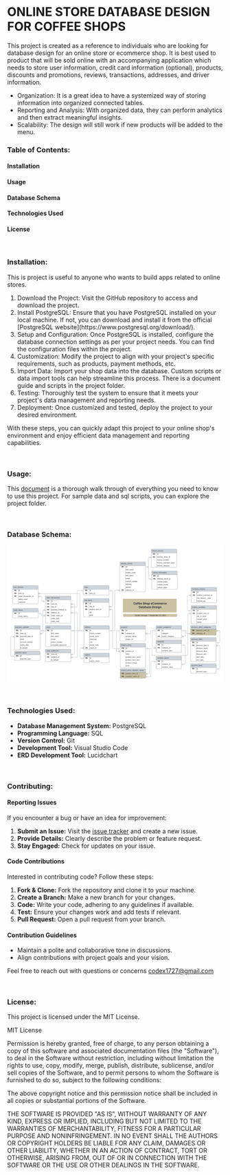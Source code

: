 # ONLINE STORE DATABASE DESIGN FOR COFFEE SHOPS
This project is created as a reference to individuals who are looking for database design for an online store or ecommerce shop. It is best used to product that will be sold online with an accompanying application which needs to store user information, credit card information (optional), products, discounts and promotions, reviews, transactions, addresses, and driver information.

<ul>
    <li> <bold>Organization:</bold> It is a great idea to have a systemized way of storing information into organized connected tables.</li>
    <li> <bold>Reporting and Analysis:</bold> With organized data, they can perform analytics and then extract meaningful insights.
    </li>
    <li> <bold>Scalability:</bold> The design will still work if new products will be added to the menu.
    </li>
</ul> 

### Table of Contents:
#### Installation
#### Usage
#### Database Schema
#### Technologies Used
#### License

<br>

### Installation:
This is project is useful to anyone who wants to build apps related to online stores.

<ol>
    <li> <bold>Download the Project:</bold>  Visit the GitHub repository to access and download the project.</li>
    <li> <bold>Install PostgreSQL:</bold> Ensure that you have PostgreSQL installed on your local machine. If not, you can download and install it from the official [PostgreSQL website](https://www.postgresql.org/download/). </li>
    <li> <bold>Setup and Configuration:</bold> Once PostgreSQL is installed, configure the database connection settings as per your project needs. You can find the configuration files within the project. </li>
    <li> <bold>Customization:</bold> Modify the project to align with your project's specific requirements, such as products, payment methods, etc. </li>
    <li> <bold>Import Data:</bold> Import your shop data into the database. Custom scripts or data import tools can help streamline this process. There is a document guide and scripts in the project folder.</li>
    <li> <bold>Testing:</bold> Thoroughly test the system to ensure that it meets your project's data management and reporting needs. </li>
    <li> <bold>Deployment:</bold> Once customized and tested, deploy the project to your desired environment. </li>
</ol>

With these steps, you can quickly adapt this project to your online shop's environment and enjoy efficient data management and reporting capabilities.

<br>

### Usage:
 
This [document](https://github.com/Dex-Astorga/coffee-shop-ecom/blob/main/design_guide_coffee_shop.pdf) is a thorough walk through of everything you need to know to use this project. For sample data and sql scripts, you can explore the project folder.

<br>

### Database Schema:

![Database ERD](https://github.com/Dex-Astorga/coffee-shop-ecom/blob/main/online_store_coffee_shop.png?raw=true)

<br>

### Technologies Used:

- **Database Management System:** PostgreSQL
- **Programming Language:** SQL
- **Version Control:** Git
- **Development Tool:** Visual Studio Code
- **ERD Development Tool:** Lucidchart

<br>

### Contributing:

#### Reporting Issues

If you encounter a bug or have an idea for improvement:

1. **Submit an Issue:** Visit the [issue tracker](https://github.com/Dex-Astorga/coffee-shop-ecom/issues) and create a new issue.
2. **Provide Details:** Clearly describe the problem or feature request.
3. **Stay Engaged:** Check for updates on your issue.

#### Code Contributions

Interested in contributing code? Follow these steps:

1. **Fork & Clone:** Fork the repository and clone it to your machine.
2. **Create a Branch:** Make a new branch for your changes.
3. **Code:** Write your code, adhering to any guidelines if available.
4. **Test:** Ensure your changes work and add tests if relevant.
5. **Pull Request:** Open a pull request from your branch.

#### Contribution Guidelines

- Maintain a polite and collaborative tone in discussions.
- Align contributions with project goals and your vision.

Feel free to reach out with questions or concerns codex1727@gmail.com

<br>

### License:

This project is licensed under the MIT License.

MIT License

Permission is hereby granted, free of charge, to any person obtaining a copy of this software and associated documentation files (the "Software"), to deal in the Software without restriction, including without limitation the rights to use, copy, modify, merge, publish, distribute, sublicense, and/or sell copies of the Software, and to permit persons to whom the Software is furnished to do so, subject to the following conditions:

The above copyright notice and this permission notice shall be included in all copies or substantial portions of the Software.

THE SOFTWARE IS PROVIDED "AS IS", WITHOUT WARRANTY OF ANY KIND, EXPRESS OR IMPLIED, INCLUDING BUT NOT LIMITED TO THE WARRANTIES OF MERCHANTABILITY, FITNESS FOR A PARTICULAR PURPOSE AND NONINFRINGEMENT. IN NO EVENT SHALL THE AUTHORS OR COPYRIGHT HOLDERS BE LIABLE FOR ANY CLAIM, DAMAGES OR OTHER LIABILITY, WHETHER IN AN ACTION OF CONTRACT, TORT OR OTHERWISE, ARISING FROM, OUT OF OR IN CONNECTION WITH THE SOFTWARE OR THE USE OR OTHER DEALINGS IN THE SOFTWARE.

